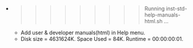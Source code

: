 * >>>>>>>>> Running inst-std-help-manuals-html.sh ...
  * Add user & developer manuals(html) in Help menu.
  * Disk size = 4631624K. Space Used = 84K. Runtime = 00:00:00:01.
